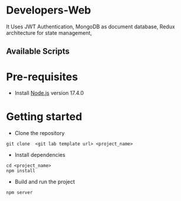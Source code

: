 # Developers-Web

It Uses JWT Authentication, MongoDB as document database, Redux architecture for state management, 

## Available Scripts

# Pre-requisites
- Install [Node.js](https://nodejs.org/en/) version 17.4.0

# Getting started
- Clone the repository
```
git clone  <git lab template url> <project_name>
```
- Install dependencies
```
cd <project_name>
npm install
```
- Build and run the project
```
npm server
```